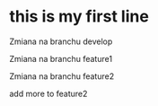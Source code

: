 # this is my first line

Zmiana na branchu develop

Zmiana na branchu feature1

Zmiana na branchu feature2

add more to feature2